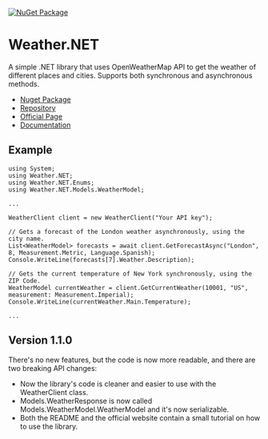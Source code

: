 [![NuGet Package](https://img.shields.io/nuget/v/Weather.NET.svg?logo=nuget&logoColor=white&&style=for-the-badge&colorB=green)](https://www.nuget.org/packages/Weather.NET)

# Weather.NET
A simple .NET library that uses OpenWeatherMap API to get the weather of different places and cities. Supports both synchronous and asynchronous methods.

- [Nuget Package](https://www.nuget.org/packages/Weather.NET)
- [Repository](https://github.com/EloyEspinosa/Weather.NET)
- [Official Page](https://eloyespinosa.github.io/Weather.NET/)
- [Documentation](https://eloyespinosa.github.io/Weather.NET/docs)

## Example
```
using System;
using Weather.NET;
using Weather.NET.Enums;
using Weather.NET.Models.WeatherModel;

...

WeatherClient client = new WeatherClient("Your API key");

// Gets a forecast of the London weather asynchronously, using the city name.
List<WeatherModel> forecasts = await client.GetForecastAsync("London", 8, Measurement.Metric, Language.Spanish);
Console.WriteLine(forecasts[7].Weather.Description);

// Gets the current temperature of New York synchronously, using the ZIP Code.
WeatherModel currentWeather = client.GetCurrentWeather(10001, "US", measurement: Measurement.Imperial);
Console.WriteLine(currentWeather.Main.Temperature);

...
```

## Version 1.1.0
There's no new features, but the code is now more readable, and there are two breaking API changes:
- Now the library's code is cleaner and easier to use with the WeatherClient class.
- Models.WeatherResponse is now called Models.WeatherModel.WeatherModel and it's now serializable.
- Both the README and the official website contain a small tutorial on how to use the library.